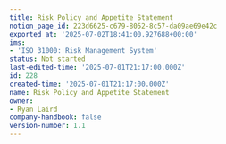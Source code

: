 ```yaml
---
title: Risk Policy and Appetite Statement
notion_page_id: 223d6625-c679-8052-8c57-da09ae69e42c
exported_at: '2025-07-02T18:41:00.927688+00:00'
ims:
- 'ISO 31000: Risk Management System'
status: Not started
last-edited-time: '2025-07-01T21:17:00.000Z'
id: 228
created-time: '2025-07-01T21:17:00.000Z'
name: Risk Policy and Appetite Statement
owner:
- Ryan Laird
company-handbook: false
version-number: 1.1
---
```


